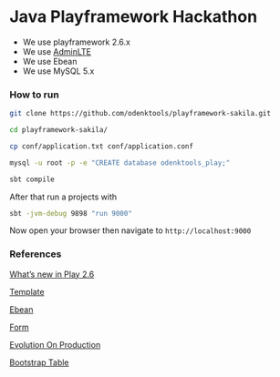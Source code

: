# Java Playframework Hackathon

* We use playframework 2.6.x
* We use [AdminLTE](https://adminlte.io/)
* We use Ebean
* We use MySQL 5.x

### How to run

```bash
git clone https://github.com/odenktools/playframework-sakila.git

cd playframework-sakila/

cp conf/application.txt conf/application.conf

mysql -u root -p -e "CREATE database odenktools_play;"

sbt compile
```

After that run a projects with

```bash
sbt -jvm-debug 9898 "run 9000"
```

Now open your browser then navigate to ```http://localhost:9000```

### References

[What’s new in Play 2.6](https://www.playframework.com/documentation/2.6.x/Highlights26)

[Template](https://www.playframework.com/documentation/2.6.x/JavaTemplates)

[Ebean](https://www.playframework.com/documentation/2.6.x/JavaEbean)

[Form](https://www.playframework.com/documentation/2.6.x/JavaForms)

[Evolution On Production](https://stackoverflow.com/a/20840401)

[Bootstrap Table](http://bootstrap-table.wenzhixin.net.cn/)